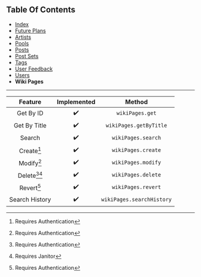 ## Table Of Contents
- [Index](README.md)
- [Future Plans](FuturePlans.md)
- [Artists](Artists.md)
- [Pools](Pools.md)
- [Posts](Posts.md)
- [Post Sets](PostSets.md)
- [Tags](Tags.md)
- [User Feedback](UserFeedback.md)
- [Users](Users.md)
- **Wiki Pages**

<hr>

|     Feature    | Implemented |           Method          |
|:--------------:|:-----------:|:-------------------------:|
|    Get By ID   |      ✔️      |      `wikiPages.get`      |
|  Get By Title  |      ✔️      |   `wikiPages.getByTitle`  |
|     Search     |      ✔️      |     `wikiPages.search`    |
|   Create[^1]   |      ✔️      |     `wikiPages.create`    |
|   Modify[^1]   |      ✔️      |     `wikiPages.modify`    |
| Delete[^1][^3] |      ✔️      |     `wikiPages.delete`    |
|   Revert[^1]   |      ✔️      |     `wikiPages.revert`    |
| Search History |      ✔️      | `wikiPages.searchHistory` |

[^1]: Requires Authentication
[^2]: Requires Privileged
[^3]: Requires Janitor
[^4]: Requires Moderator
[^5]: Requires Admin
